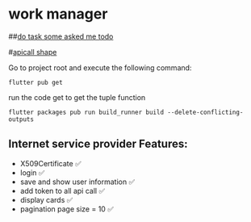 # work manager 

##[do task some asked me todo](https://docs.google.com/document/d/1xfeJ5lXYy0FHiTT-nF5Fleg8TG94-Y-mQrVDFRk02s8/edit?fbclid=IwAR3AxOMDBqp6BPl6RTEqvNHQrdQPH8lJ2WWZZ1xEKnqNAQx1dDZ7Hajj9EY)

#[apicall shape](https://github.com/masreplay/work-app/tree/master/apicall)

Go to project root and execute the following command:

```
flutter pub get 
```

run the code get to get the tuple function

```
flutter packages pub run build_runner build --delete-conflicting-outputs
```

## Internet service provider Features:

* X509Certificate ✅
* login ✅
* save and show user information ✅
* add token to all api call ✅
* display cards ✅
* pagination page size = 10 ✅
